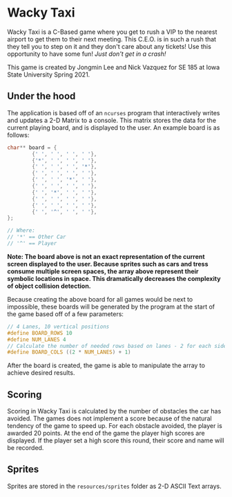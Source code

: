 # Wacky Taxi
Wacky Taxi is a C-Based game where you get to rush a VIP to the nearest airport to get them to their next meeting.
This C.E.O. is in such a rush that they tell you to step on it and they don't care about any tickets!
Use this opportunity to have some fun! *Just don't get in a crash!*

This game is created by Jongmin Lee and Nick Vazquez for SE 185 at Iowa State University Spring 2021.

## Under the hood

The application is based off of an `ncurses` program that interactively writes and updates a 2-D Matrix to a console.
This matrix stores the data for the current playing board, and is displayed to the user. An example board is as follows:

```c
char** board = {
        {' ', ' ', ' ', ' '},
        {'*', ' ', ' ', ' '},
        {' ', ' ', ' ', '*'},
        {' ', ' ', ' ', ' '},
        {' ', ' ', '*', ' '},
        {' ', ' ', ' ', ' '},
        {' ', '*', ' ', ' '},
        {' ', ' ', ' ', ' '},
        {' ', ' ', ' ', ' '},
        {' ', '^', ' ', ' '},
};

// Where:
// '*' == Other Car
// '^' == Player
```
**Note: The board above is not an exact representation of the current screen displayed to the user. Because sprites such
as cars and tress consume multiple screen spaces, the array above represent their symbolic locations in space. This
dramatically decreases the complexity of object collision detection.**


Because creating the above board for all games would be next to impossible, these boards will be generated by the
program at the start of the game based off of a few parameters:
```c
// 4 Lanes, 10 vertical positions
#define BOARD_ROWS 10
#define NUM_LANES 4
// Calculate the number of needed rows based on lanes - 2 for each side lane, lanes-1 for 
#define BOARD_COLS ((2 * NUM_LANES) + 1)
```
After the board is created, the game is able to manipulate the array to achieve desired results.

## Scoring
Scoring in Wacky Taxi is calculated by the number of obstacles the car has avoided. The games does not implement a
score because of the natural tendency of the game to speed up. For each obstacle avoided, the player is
awarded 20 points. At the end of the game the player high scores are displayed. If the player set a high score
this round, their score and name will be recorded.

## Sprites
Sprites are stored in the `resources/sprites` folder as 2-D ASCII Text arrays. 